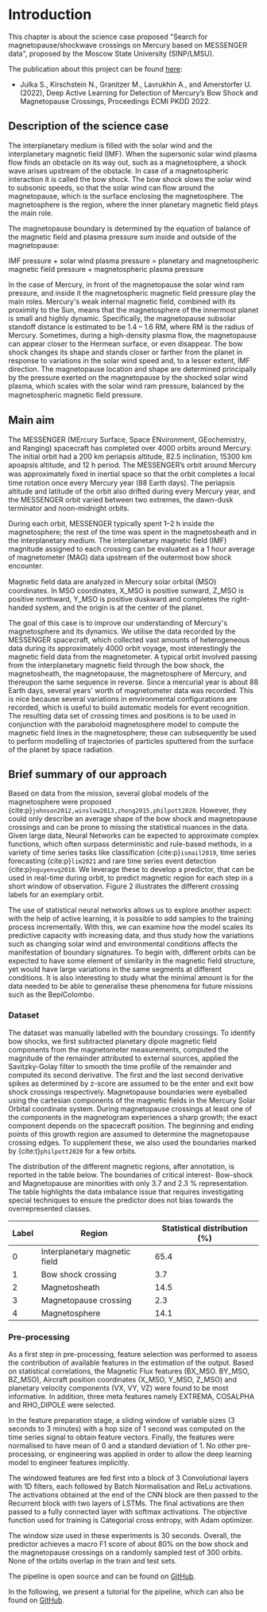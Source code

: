 # Introduction

This chapter is about the science case proposed "Search for magnetopause/shockwave crossings on Mercury based on MESSENGER data", proposed by the Moscow State University (SINP/LMSU).

The publication about this project can be found [here](https://2022.ecmlpkdd.org/wp-content/uploads/2022/09/sub_1177.pdf):

*  Julka S., Kirschstein N., Granitzer M., Lavrukhin A., and Amerstorfer U. (2022), Deep Active Learning for Detection of Mercury’s
Bow Shock and Magnetopause Crossings, Proceedings ECMl PKDD 2022.

## Description of the science case

The interplanetary medium is filled with the solar wind and the interplanetary magnetic field (IMF). When the supersonic solar wind plasma flow finds an obstacle on its way out, such as a magnetosphere, a shock wave arises upstream of the obstacle. In case of a magnetospheric interaction it is called the bow shock. The bow shock slows the solar wind to subsonic speeds, so that the solar wind can flow around the magnetopause, which is the surface enclosing the magnetosphere. The magnetosphere is the region, where the inner planetary magnetic field plays the main role.

The magnetopause boundary is determined by the equation of balance of the magnetic field and plasma pressure sum inside and outside of the magnetopause:

IMF pressure + solar wind plasma pressure = planetary and magnetospheric magnetic field pressure + magnetospheric plasma pressure

In the case of Mercury, in front of the magnetopause the solar wind ram pressure, and inside it the magnetospheric magnetic field pressure play the main roles. Mercury's weak internal magnetic field, combined with its proximity to the Sun, means that the magnetosphere of the innermost planet is small and highly dynamic. Specifically, the magnetopause subsolar standoff distance is estimated to be 1.4 – 1.6 RM, where RM is the radius of Mercury. Sometimes, during a high-density plasma flow, the magnetopause can appear closer to the Hermean surface, or even disappear. The bow shock changes its shape and stands closer or farther from the planet in response to variations in the solar wind speed and, to a lesser extent, IMF direction. The magnetopause location and shape are determined principally by the pressure exerted on the magnetopause by the shocked solar wind plasma, which scales with the solar wind ram pressure, balanced by the magnetospheric magnetic ﬁeld pressure.


## Main aim

The MESSENGER (MErcury Surface, Space ENvironment, GEochemistry, and Ranging) spacecraft has completed over 4000 orbits around Mercury. The initial orbit had a 200 km periapsis altitude, 82.5 inclination, 15300 km apoapsis altitude, and 12 h period. The MESSENGER’s orbit around Mercury was approximately ﬁxed in inertial space so that the orbit completes a local time rotation once every Mercury year (88 Earth days). The periapsis altitude and latitude of the orbit also drifted during every Mercury year, and the MESSENGER orbit varied between two extremes, the dawn-dusk terminator and noon-midnight orbits.

During each orbit, MESSENGER typically spent 1–2 h inside the magnetosphere; the rest of the time was spent in the magnetosheath and in the interplanetary medium. The interplanetary magnetic field (IMF) magnitude assigned to each crossing can be evaluated as a 1 hour average of magnetometer (MAG) data upstream of the outermost bow shock encounter.

Magnetic ﬁeld data are analyzed in Mercury solar orbital (MSO) coordinates. In MSO coordinates, X_MSO is positive sunward, Z_MSO is positive northward, Y_MSO is positive duskward and completes the right-handed system, and the origin is at the center of the planet.

The goal of this case is to improve our understanding of Mercury's magnetosphere and its dynamics. We utilise the data recorded by the MESSENGER spacecraft, which collected vast amounts of heterogeneous data during its approximately 4000 orbit voyage, most interestingly the magnetic field data from the magnetometer. A typical orbit involved passing from the interplanetary magnetic field through the bow shock, the magnetosheath, the magnetopause, the magnetosphere of Mercury, and thereupon the same sequence in reverse. Since a mercurial year is about 88 Earth days, several years' worth of magnetometer data was recorded. This is nice because several variations in environmental configurations are recorded, which is useful to build automatic models for event recognition. The resulting data set of crossing times and positions is to be used in conjunction with the paraboloid magnetosphere model to compute the magnetic field lines in the magnetosphere; these can subsequently be used to perform modelling of trajectories of particles sputtered from the surface of the planet by space radiation.


## Brief summary of our approach

Based on data from the mission, several global models of the magnetosphere were proposed {cite:p}`johnson2012,winslow2013,zhong2015,philpott2020`. However, they could only describe an average shape of the bow shock and magnetopause crossings and can be prone to missing the statistical nuances in the data.  Given large data, Neural Networks can be expected to approximate complex functions, which often surpass deterministic and rule-based methods, in a variety of time series tasks like classification {cite:p}`ismail2019`, time series forecasting {cite:p}`lim2021` and rare time series event detection {cite:p}`nguyenvq2018`. We leverage these to develop a predictor, that can be used in real-time during orbit, to predict magnetic region for each step in a short window of observation. Figure 2 illustrates the different crossing labels for an exemplary orbit.

The use of statistical neural networks allows us to explore another aspect: with the help of active learning, it is possible to add samples to the training process incrementally. With this, we can examine how the model scales its predictive capacity with increasing data, and thus study how the variations such as changing solar wind and environmental conditions affects the manifestation of boundary signatures. To begin with, different orbits can be expected to have some element of similarity in the magnetic field structure, yet would have large variations in the same segments at different conditions. It is also interesting to study what the minimal amount is for the data needed to be able to generalise these phenomena for future missions such as the BepiColombo.

### Dataset

The dataset was manually labelled with the boundary crossings. To identify bow shocks, we first subtracted planetary dipole magnetic field components from the magnetometer measurements, computed the magnitude of the remainder attributed to external sources, applied the Savitzky-Golay filter to smooth the time profile of the remainder and computed its second derivative. The first and the last second derivative spikes as determined by z-score are assumed to be the enter and exit bow shock crossings respectively. Magnetopause boundaries were eyeballed using the cartesian components of the magnetic fields in the Mercury Solar Orbital coordinate system. During magnetopause crossings at least one of the components in the magnetogram experiences a sharp growth; the exact component depends on the spacecraft position. The beginning and ending points of this growth region are assumed to determine the magnetopause crossing edges. To supplement these, we also used the boundaries marked by {cite:t}`philpott2020` for a few orbits.

The distribution of the different magnetic regions, after annotation, is reported in the table below. The boundaries of critical interest- Bow-shock and Magnetopause are minorities with only 3.7 and 2.3 % representation. The table highlights the data imbalance issue that requires investigating special techniques to ensure the predictor does not bias towards the overrepresented classes.


| Label | Region                        | Statistical distribution (%)  |
| ----- |-------------------------------| -----|
| 0     | Interplanetary magnetic field | 65.4 |
| 1     | Bow shock crossing            |  3.7 |
| 2     | Magnetosheath                 | 14.5 |
| 3     | Magnetopause crossing         |  2.3 |
| 4     | Magnetosphere                 | 14.1 |



### Pre-processing

As a first step in pre-processing, feature selection was performed to assess the contribution of available features in the estimation of the output. Based on statistical correlations, the Magnetic Flux features (BX_MSO. BY_MSO, BZ_MSO), Aircraft position coordinates (X_MSO, Y_MSO, Z_MSO) and planetary velocity components (VX, VY, VZ) were found to be most informative. In addition, three meta features namely EXTREMA, COSALPHA and RHO_DIPOLE were selected.

In the feature preparation stage, a sliding window of variable sizes (3 seconds to 3 minutes) with a hop size of 1 second was computed on the time series signal to obtain feature vectors. Finally, the features were normalised to have mean of 0 and a standard deviation of 1. No other pre-processing, or engineering was applied in order to allow the deep learning model to engineer features implicitly.

The windowed features are fed first into a block of 3 Convolutional layers with 1D filters, each followed by Batch Normalisation and ReLu activations. The activations obtained at the end of the CNN block are then passed to the Recurrent block with two layers of LSTMs. The final activations are then passed to a fully connected layer with softmax activations. The objective function used for training is Categorial cross entropy, with Adam optimizer.

The window size used in these experiments is 30 seconds. Overall, the predictor achieves a macro F1 score of about 80% on the bow shock and the magnetopause crossings on a randomly sampled test of 300 orbits. None of the orbits overlap in the train and test sets.

The pipeline is open source and can be found on [GitHub](https://github.com/epn-ml/Freddie).

In the following, we present a tutorial for the pipeline, which can also be found on [GitHub](https://github.com/epn-ml/EPSC2021-MercuryBoundaries-workshop).
